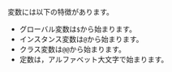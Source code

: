 変数には以下の特徴があります。

- グローバル変数は`$`から始まります。
- インスタンス変数は`@`から始まります。
- クラス変数は`@@`から始まります。
- 定数は，アルファベット大文字で始まります。

